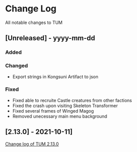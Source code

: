
# Change Log
All notable changes to TUM

## [Unreleased] - yyyy-mm-dd

### Added

### Changed
- Export strings in Kongsuni Artifact to json

### Fixed
- Fixed able to recruite Castle creatures from other factions
- Fixed the crash upon visiting Skeleton Transformer
- Fixed several frames of Winged Magog
- Removed unecessary main menu background

## [2.13.0] - 2021-10-11]
[Change log of TUM 2.13.0](http://heroescommunity.com/viewthread.php3?TID=46241&PID=1553538#focus)
